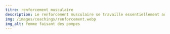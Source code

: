```yaml
---
titre: renforcement musculaire
description: Le renforcement musculaire se travaille essentiellement au poids du corps. Il a des effets sur la posture et sur la silhouette en permettant de raffermir, entre autres, la sangle abdominale, les fessiers et les cuisses. Il permet la prévention de maladies liées à la sédentarité. Parfait pour les débutants ou une remise en forme.
img: /images/coachings/renforcement.webp
img_alt: femme faisant des pompes
---
```


